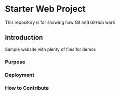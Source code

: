 # Starter Web Project

This repository is for showing how Git and GitHub work

## Introduction

Sample website with plenty of files for demos

### Purpose

### Deployment

### How to Contribute
